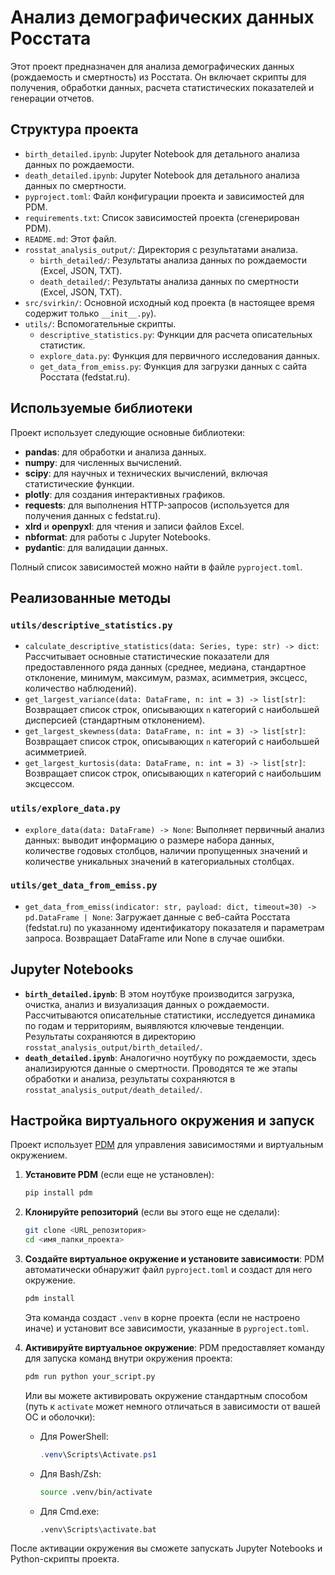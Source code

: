# Анализ демографических данных Росстата

Этот проект предназначен для анализа демографических данных (рождаемость и смертность) из Росстата. Он включает скрипты для получения, обработки данных, расчета статистических показателей и генерации отчетов.

## Структура проекта

-   `birth_detailed.ipynb`: Jupyter Notebook для детального анализа данных по рождаемости.
-   `death_detailed.ipynb`: Jupyter Notebook для детального анализа данных по смертности.
-   `pyproject.toml`: Файл конфигурации проекта и зависимостей для PDM.
-   `requirements.txt`: Список зависимостей проекта (сгенерирован PDM).
-   `README.md`: Этот файл.
-   `rosstat_analysis_output/`: Директория с результатами анализа.
    -   `birth_detailed/`: Результаты анализа данных по рождаемости (Excel, JSON, TXT).
    -   `death_detailed/`: Результаты анализа данных по смертности (Excel, JSON, TXT).
-   `src/svirkin/`: Основной исходный код проекта (в настоящее время содержит только `__init__.py`).
-   `utils/`: Вспомогательные скрипты.
    -   `descriptive_statistics.py`: Функции для расчета описательных статистик.
    -   `explore_data.py`: Функция для первичного исследования данных.
    -   `get_data_from_emiss.py`: Функция для загрузки данных с сайта Росстата (fedstat.ru).


## Используемые библиотеки

Проект использует следующие основные библиотеки:

-   **pandas**: для обработки и анализа данных.
-   **numpy**: для численных вычислений.
-   **scipy**: для научных и технических вычислений, включая статистические функции.
-   **plotly**: для создания интерактивных графиков.
-   **requests**: для выполнения HTTP-запросов (используется для получения данных с fedstat.ru).
-   **xlrd** и **openpyxl**: для чтения и записи файлов Excel.
-   **nbformat**: для работы с Jupyter Notebooks.
-   **pydantic**: для валидации данных.

Полный список зависимостей можно найти в файле `pyproject.toml`.

## Реализованные методы

### `utils/descriptive_statistics.py`

-   `calculate_descriptive_statistics(data: Series, type: str) -> dict`: Рассчитывает основные статистические показатели для предоставленного ряда данных (среднее, медиана, стандартное отклонение, минимум, максимум, размах, асимметрия, эксцесс, количество наблюдений).
-   `get_largest_variance(data: DataFrame, n: int = 3) -> list[str]`: Возвращает список строк, описывающих `n` категорий с наибольшей дисперсией (стандартным отклонением).
-   `get_largest_skewness(data: DataFrame, n: int = 3) -> list[str]`: Возвращает список строк, описывающих `n` категорий с наибольшей асимметрией.
-   `get_largest_kurtosis(data: DataFrame, n: int = 3) -> list[str]`: Возвращает список строк, описывающих `n` категорий с наибольшим эксцессом.

### `utils/explore_data.py`

-   `explore_data(data: DataFrame) -> None`: Выполняет первичный анализ данных: выводит информацию о размере набора данных, количестве годовых столбцов, наличии пропущенных значений и количестве уникальных значений в категориальных столбцах.

### `utils/get_data_from_emiss.py`

-   `get_data_from_emiss(indicator: str, payload: dict, timeout=30) -> pd.DataFrame | None`: Загружает данные с веб-сайта Росстата (fedstat.ru) по указанному идентификатору показателя и параметрам запроса. Возвращает DataFrame или None в случае ошибки.

## Jupyter Notebooks

-   **`birth_detailed.ipynb`**: В этом ноутбуке производится загрузка, очистка, анализ и визуализация данных о рождаемости. Рассчитываются описательные статистики, исследуется динамика по годам и территориям, выявляются ключевые тенденции. Результаты сохраняются в директорию `rosstat_analysis_output/birth_detailed/`.
-   **`death_detailed.ipynb`**: Аналогично ноутбуку по рождаемости, здесь анализируются данные о смертности. Проводятся те же этапы обработки и анализа, результаты сохраняются в `rosstat_analysis_output/death_detailed/`.

## Настройка виртуального окружения и запуск

Проект использует [PDM](https://pdm-project.org/) для управления зависимостями и виртуальным окружением.

1.  **Установите PDM** (если еще не установлен):
    ```bash
    pip install pdm
    ```

2.  **Клонируйте репозиторий** (если вы этого еще не сделали):
    ```bash
    git clone <URL_репозитория>
    cd <имя_папки_проекта>
    ```

3.  **Создайте виртуальное окружение и установите зависимости**:
    PDM автоматически обнаружит файл `pyproject.toml` и создаст для него окружение.
    ```bash
    pdm install
    ```
    Эта команда создаст `.venv` в корне проекта (если не настроено иначе) и установит все зависимости, указанные в `pyproject.toml`.

4.  **Активируйте виртуальное окружение**:
    PDM предоставляет команду для запуска команд внутри окружения проекта:
    ```bash
    pdm run python your_script.py
    ```
    Или вы можете активировать окружение стандартным способом (путь к `activate` может немного отличаться в зависимости от вашей ОС и оболочки):
    -   Для PowerShell:
        ```powershell
        .venv\Scripts\Activate.ps1
        ```
    -   Для Bash/Zsh:
        ```bash
        source .venv/bin/activate
        ```
    -   Для Cmd.exe:
        ```batch
        .venv\Scripts\activate.bat
        ```

После активации окружения вы сможете запускать Jupyter Notebooks и Python-скрипты проекта.
